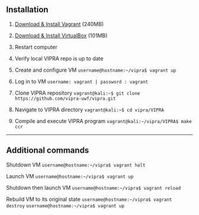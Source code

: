 ## Installation

1. [Download & Install Vagrant](https://www.vagrantup.com/downloads.html) (240MB)

2. [Download & Install VirtualBox](https://www.virtualbox.org/wiki/Downloads) (101MB)

3. Restart computer

4. Verify local VIPRA repo is up to date

5. Create and configure VM
`username@hostname:~/vipra$ vagrant up`

6. Log in to VM 
`username: vagrant | password : vagrant`

7. Clone VIPRA repository
`vagrant@kali:~$ git clone https://github.com/vipra-uwf/vipra.git`

8. Navigate to VIPRA directory 
`vagrant@kali:~$ cd vipra/VIPRA`

9. Compile and execute VIPRA program 
`vagrant@kali:~/vipra/VIPRA$ make ccr`

---

## Additional commands

Shutdown VM
`username@hostname:~/vipra$ vagrant halt`

Launch VM
`username@hostname:~/vipra$ vagrant up`

Shutdown then launch VM
`username@hostname:~/vipra$ vagrant reload`

Rebuild VM to its original state
`username@hostname:~/vipra$ vagrant destroy`
`username@hostname:~/vipra$ vagrant up`
